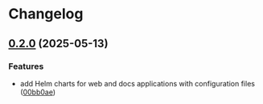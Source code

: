# Changelog

## [0.2.0](https://github.com/GVengelen/ready-changeset-argo/compare/docs-helm-0.1.0...docs-helm-0.2.0) (2025-05-13)


### Features

* add Helm charts for web and docs applications with configuration files ([00bb0ae](https://github.com/GVengelen/ready-changeset-argo/commit/00bb0aec36a20d117498173e9467dc9fee188af9))

